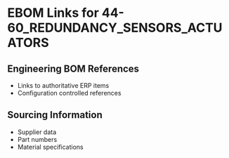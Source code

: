 # EBOM Links for 44-60_REDUNDANCY_SENSORS_ACTUATORS

## Engineering BOM References
- Links to authoritative ERP items
- Configuration controlled references

## Sourcing Information
- Supplier data
- Part numbers
- Material specifications
